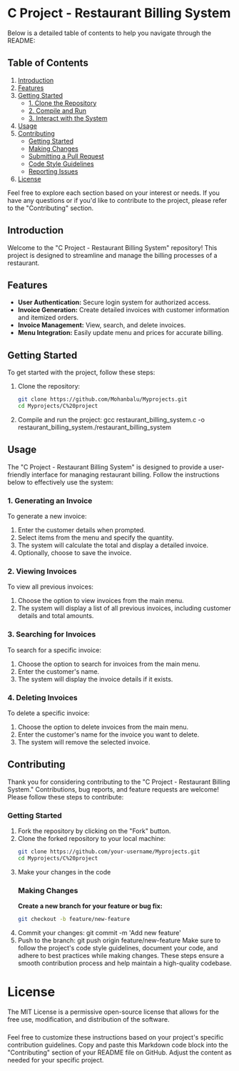 # C Project - Restaurant Billing System
Below is a detailed table of contents to help you navigate through the README:

## Table of Contents

1. [Introduction](#introduction)
2. [Features](#features)
3. [Getting Started](#getting-started)
    - [1. Clone the Repository](#1-clone-the-repository)
    - [2. Compile and Run](#2-compile-and-run)
    - [3. Interact with the System](#3-interact-with-the-system)
4. [Usage](#usage)
5. [Contributing](#contributing)
    - [Getting Started](#getting-started-1)
    - [Making Changes](#making-changes)
    - [Submitting a Pull Request](#submitting-a-pull-request)
    - [Code Style Guidelines](#code-style-guidelines)
    - [Reporting Issues](#reporting-issues)
6. [License](#license)

Feel free to explore each section based on your interest or needs. If you have any questions or if you'd like to contribute to the project, please refer to the "Contributing" section.
## Introduction
Welcome to the "C Project - Restaurant Billing System" repository! This project is designed to streamline and manage the billing processes of a restaurant.

## Features

- **User Authentication:** Secure login system for authorized access.
- **Invoice Generation:** Create detailed invoices with customer information and itemized orders.
- **Invoice Management:** View, search, and delete invoices.
- **Menu Integration:** Easily update menu and prices for accurate billing.

## Getting Started

To get started with the project, follow these steps:

1. Clone the repository:
   ```bash
   git clone https://github.com/Mohanbalu/Myprojects.git
   cd Myprojects/C%20project
   
1. Compile and run the project:
   gcc restaurant_billing_system.c -o restaurant_billing_system./restaurant_billing_system
## Usage

The "C Project - Restaurant Billing System" is designed to provide a user-friendly interface for managing restaurant billing. Follow the instructions below to effectively use the system:

### 1. Generating an Invoice

To generate a new invoice:

1. Enter the customer details when prompted.
2. Select items from the menu and specify the quantity.
3. The system will calculate the total and display a detailed invoice.
4. Optionally, choose to save the invoice.

### 2. Viewing Invoices

To view all previous invoices:

1. Choose the option to view invoices from the main menu.
2. The system will display a list of all previous invoices, including customer details and total amounts.

### 3. Searching for Invoices

To search for a specific invoice:

1. Choose the option to search for invoices from the main menu.
2. Enter the customer's name.
3. The system will display the invoice details if it exists.

### 4. Deleting Invoices

To delete a specific invoice:

1. Choose the option to delete invoices from the main menu.
2. Enter the customer's name for the invoice you want to delete.
3. The system will remove the selected invoice.
## Contributing

Thank you for considering contributing to the "C Project - Restaurant Billing System." Contributions, bug reports, and feature requests are welcome! Please follow these steps to contribute:

### Getting Started

1. Fork the repository by clicking on the "Fork" button.
2. Clone the forked repository to your local machine:
   ```bash
   git clone https://github.com/your-username/Myprojects.git
   cd Myprojects/C%20project
1. Make your changes in the code
    ### Making Changes
    **Create a new branch for your feature or bug fix:**
   ```bash
   git checkout -b feature/new-feature
2. Commit your changes:
   git commit -m 'Add new feature' 
3. Push to the branch:
git push origin feature/new-feature
 Make sure to follow the project's code style guidelines, document your code, and adhere to best practices while making changes. These steps ensure a smooth contribution process and help maintain a high-quality codebase.
# License
The MIT License is a permissive open-source license that allows for the free use, modification, and distribution of the software.
###
Feel free to customize these instructions based on your project's specific contribution guidelines.
Copy and paste this Markdown code block into the "Contributing" section of your README file on GitHub. Adjust the content as needed for your specific project.
